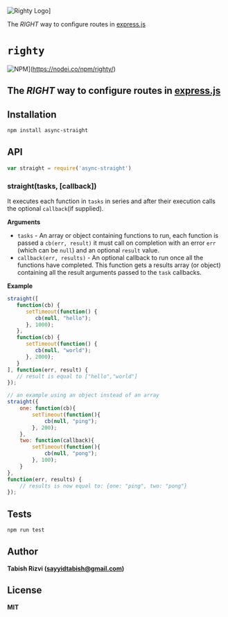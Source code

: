 ![Righty Logo](https://s18.postimg.org/3xvt5z02h/be2f4412_c088_4595_8fea_d2f26d2ddd5d.png)]

The *RIGHT* way to configure routes in [express.js](https://github.com/expressjs/express)

# **`righty`**

![NPM](https://nodei.co/npm/righty.png?downloadRank=true&stars=true)](https://nodei.co/npm/righty/)


## The *RIGHT* way to configure routes in [express.js](https://github.com/expressjs/express)


## Installation

```sh
npm install async-straight
```

## API


```js
var straight = require('async-straight')
```

### straight(tasks, [callback])

It executes each function in `tasks` in series and after their execution calls the optional `callback`(if supplied).

__Arguments__

* `tasks` - An array or object containing functions to run, each function is passed
  a `cb(err, result)` it must call on completion with an error `err` (which can
  be `null`) and an optional `result` value.
* `callback(err, results)` - An optional callback to run once all the functions
  have completed. This function gets a results array (or object) containing all
  the result arguments passed to the `task` callbacks.


__Example__

```js
straight([
   function(cb) {
      setTimeout(function() {
         cb(null, "hello");
      }, 1000);
   },
   function(cb) {
      setTimeout(function() {
         cb(null, "world");
      }, 2000);
   }
], function(err, result) {
   // result is equal to ["hello","world"]
});

// an example using an object instead of an array
straight({
    one: function(cb){
        setTimeout(function(){
            cb(null, "ping");
        }, 200);
    },
    two: function(callback){
        setTimeout(function(){
            cb(null, "pong");
        }, 100);
    }
},
function(err, results) {
    // results is now equal to: {one: "ping", two: "pong"}
});
```
## Tests

```js
npm run test
```

## Author

**Tabish Rizvi (<a href="mailto:sayyidtabish@gmail.com">sayyidtabish@gmail.com</a>)**

## License

**MIT**